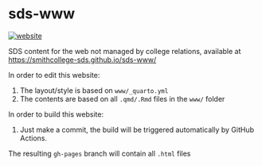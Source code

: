 sds-www
================

<!-- badges: start -->
[![website](https://github.com/SmithCollege-SDS/sds-www/actions/workflows/quarto.yaml/badge.svg)](https://github.com/SmithCollege-SDS/sds-www/actions/workflows/quarto.yaml)
<!-- badges: end -->

SDS content for the web not managed by college relations, available at
<https://smithcollege-sds.github.io/sds-www/>

In order to edit this website:

1.  The layout/style is based on `www/_quarto.yml`
2.  The contents are based on all `.qmd/.Rmd` files in the `www/` folder

In order to build this website:

1.  Just make a commit, the build will be triggered automatically by
    GitHub Actions.

The resulting `gh-pages` branch will contain all `.html` files
